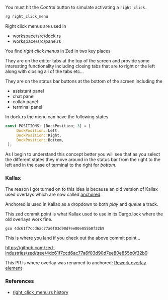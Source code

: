 
You must hit the *Control* button to simulate activating a `right click.`

```rust
rg right_click_menu
```

Right click menus are used in
- workspace/src/dock.rs
- workspace/src/pane.rs

You find *right click menus* in Zed in two key places

They are on the editor tabs at the top of the screen and provide some interesting functionality including closing tabs that are to right or the left along with closing all of the tabs etc...

They are on the status bar buttons at the bottom of the screen including the

- assistant panel
- chat panel
- collab panel
- terminal panel

In dock.rs the menu can have the following states

```rust
const POSITIONS: [DockPosition; 3] = [
     DockPosition::Left,
     DockPosition::Right,
     DockPosition::Bottom,
 ];
```

As I begin to understand this concept better you will see that as you select
the different states they move around in the status bar from the right to the
left and in the case of terminal to the right for *bottom*.

### Kallax

The reason I got turned on to this idea is because an old version of Kallax
used overlays which are now called [anchored](https://github.com/zed-industries/zed/blob/main/crates/gpui/src/elements/anchored.rs).

Anchored is used in Kallax as a dropdown to both *play* and *queue* a track.

This zed commit point is what Kallax used to use in its Cargo.lock where the
old overlays work fine.

```rust
gco 4dc61f7ccd6ac77a6f03d90d7ee80e855b0f32b9
```

This is where you land if you check out the above commit point...

https://github.com/zed-industries/zed/tree/4dc61f7ccd6ac77a6f03d90d7ee80e855b0f32b9

This PR is where overlay was renamed to anchored: [Rework overlay element](https://github.com/zed-industries/zed/pull/9911)

### References

- [right_click_menu.rs history](https://github.com/zed-industries/zed/commits/main/crates/ui/src/components/right_click_menu.rs)
